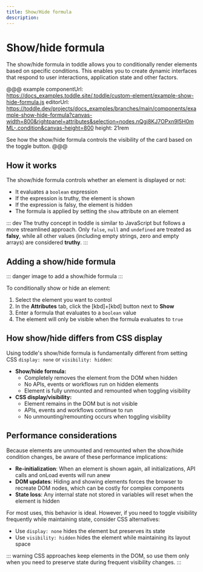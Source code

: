 ```yaml
---
title: Show/Hide formula
description:
---
```


# Show/hide formula
The show/hide formula in toddle allows you to conditionally render elements based on specific conditions. This enables you to create dynamic interfaces that respond to user interactions, application state and other factors.

@@@ example
componentUrl: https://docs_examples.toddle.site/.toddle/custom-element/example-show-hide-formula.js
editorUrl: https://toddle.dev/projects/docs_examples/branches/main/components/example-show-hide-formula?canvas-width=800&rightpanel=attributes&selection=nodes.nQgi8KJ7OPxn9l5H0mML-.condition&canvas-height=800
height: 21rem

See how the show/hide formula controls the visibility of the card based on the toggle button.
@@@

## How it works
The show/hide formula controls whether an element is displayed or not:
- It evaluates a `boolean` expression
- If the expression is truthy, the element is shown
- If the expression is falsy, the element is hidden
- The formula is applied by setting the `show` attribute on an element

::: dev
The truthy concept in toddle is similar to JavaScript but follows a more streamlined approach. Only `false`, `null` and `undefined` are treated as **falsy**, while all other values (including empty strings, zero and empty arrays) are considered **truthy**.
:::

## Adding a show/hide formula

::: danger
image to add a show/hide formula
:::

To conditionally show or hide an element:
1. Select the element you want to control
2. In the **Attributes** tab, click the [kbd]+[kbd] button next to **Show**
3. Enter a formula that evaluates to a `boolean` value
4. The element will only be visible when the formula evaluates to `true`

## How show/hide differs from CSS display
Using toddle's show/hide formula is fundamentally different from setting CSS `display: none` or `visibility: hidden`:
- **Show/hide formula:**
  - Completely removes the element from the DOM when hidden
  - No APIs, events or workflows run on hidden elements
  - Element is fully unmounted and remounted when toggling visibility
- **CSS display/visibility:**
  - Element remains in the DOM but is not visible
  - APIs, events and workflows continue to run
  - No unmounting/remounting occurs when toggling visibility

## Performance considerations
Because elements are unmounted and remounted when the show/hide condition changes, be aware of these performance implications:
- **Re-initialization**: When an element is shown again, all initializations, API calls and onLoad events will run anew
- **DOM updates**: Hiding and showing elements forces the browser to recreate DOM nodes, which can be costly for complex components
- **State loss**: Any internal state not stored in variables will reset when the element is hidden

For most uses, this behavior is ideal. However, if you need to toggle visibility frequently while maintaining state, consider CSS alternatives:
- Use `display: none` hides the element but preserves its state
- Use `visibility: hidden` hides the element while maintaining its layout space

::: warning
CSS approaches keep elements in the DOM, so use them only when you need to preserve state during frequent visibility changes.
:::